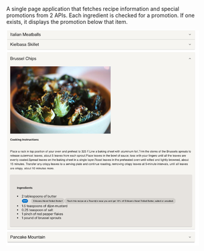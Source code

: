 

A single page application that fetches recipe information and special promotions from 2 APIs. Each ingredient is checked for a promotion. If one exists, it displays the promotion below that item. 

![alt text](https://github.com/ssuchir/recipes/blob/main/recipe_pic.png)
